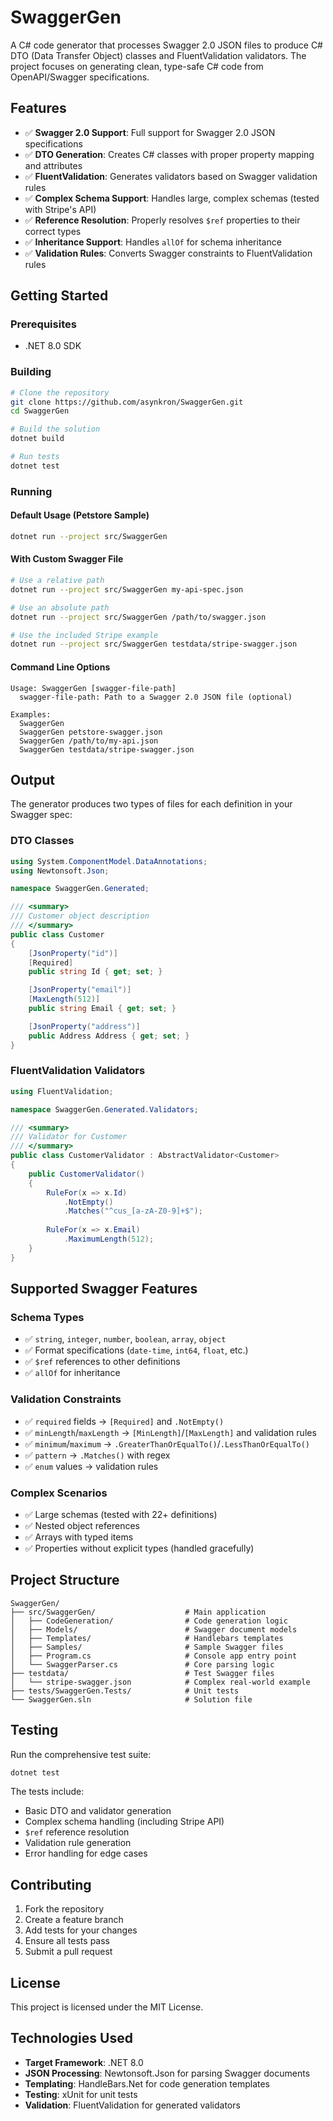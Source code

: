 # SwaggerGen

A C# code generator that processes Swagger 2.0 JSON files to produce C# DTO (Data Transfer Object) classes and FluentValidation validators. The project focuses on generating clean, type-safe C# code from OpenAPI/Swagger specifications.

## Features

- ✅ **Swagger 2.0 Support**: Full support for Swagger 2.0 JSON specifications
- ✅ **DTO Generation**: Creates C# classes with proper property mapping and attributes
- ✅ **FluentValidation**: Generates validators based on Swagger validation rules
- ✅ **Complex Schema Support**: Handles large, complex schemas (tested with Stripe's API)
- ✅ **Reference Resolution**: Properly resolves `$ref` properties to their correct types
- ✅ **Inheritance Support**: Handles `allOf` for schema inheritance
- ✅ **Validation Rules**: Converts Swagger constraints to FluentValidation rules

## Getting Started

### Prerequisites

- .NET 8.0 SDK

### Building

```bash
# Clone the repository
git clone https://github.com/asynkron/SwaggerGen.git
cd SwaggerGen

# Build the solution
dotnet build

# Run tests
dotnet test
```

### Running

#### Default Usage (Petstore Sample)

```bash
dotnet run --project src/SwaggerGen
```

#### With Custom Swagger File

```bash
# Use a relative path
dotnet run --project src/SwaggerGen my-api-spec.json

# Use an absolute path  
dotnet run --project src/SwaggerGen /path/to/swagger.json

# Use the included Stripe example
dotnet run --project src/SwaggerGen testdata/stripe-swagger.json
```

#### Command Line Options

```
Usage: SwaggerGen [swagger-file-path]
  swagger-file-path: Path to a Swagger 2.0 JSON file (optional)

Examples:
  SwaggerGen
  SwaggerGen petstore-swagger.json
  SwaggerGen /path/to/my-api.json
  SwaggerGen testdata/stripe-swagger.json
```

## Output

The generator produces two types of files for each definition in your Swagger spec:

### DTO Classes

```csharp
using System.ComponentModel.DataAnnotations;
using Newtonsoft.Json;

namespace SwaggerGen.Generated;

/// <summary>
/// Customer object description
/// </summary>
public class Customer
{
    [JsonProperty("id")]
    [Required]
    public string Id { get; set; }

    [JsonProperty("email")]
    [MaxLength(512)]
    public string Email { get; set; }

    [JsonProperty("address")]
    public Address Address { get; set; }
}
```

### FluentValidation Validators

```csharp
using FluentValidation;

namespace SwaggerGen.Generated.Validators;

/// <summary>
/// Validator for Customer
/// </summary>
public class CustomerValidator : AbstractValidator<Customer>
{
    public CustomerValidator()
    {
        RuleFor(x => x.Id)
            .NotEmpty()
            .Matches("^cus_[a-zA-Z0-9]+$");
            
        RuleFor(x => x.Email)
            .MaximumLength(512);
    }
}
```

## Supported Swagger Features

### Schema Types
- ✅ `string`, `integer`, `number`, `boolean`, `array`, `object`
- ✅ Format specifications (`date-time`, `int64`, `float`, etc.)
- ✅ `$ref` references to other definitions
- ✅ `allOf` for inheritance

### Validation Constraints
- ✅ `required` fields → `[Required]` and `.NotEmpty()`
- ✅ `minLength`/`maxLength` → `[MinLength]`/`[MaxLength]` and validation rules
- ✅ `minimum`/`maximum` → `.GreaterThanOrEqualTo()`/`.LessThanOrEqualTo()`
- ✅ `pattern` → `.Matches()` with regex
- ✅ `enum` values → validation rules

### Complex Scenarios
- ✅ Large schemas (tested with 22+ definitions)
- ✅ Nested object references
- ✅ Arrays with typed items
- ✅ Properties without explicit types (handled gracefully)

## Project Structure

```
SwaggerGen/
├── src/SwaggerGen/                    # Main application
│   ├── CodeGeneration/                # Code generation logic
│   ├── Models/                        # Swagger document models
│   ├── Templates/                     # Handlebars templates
│   ├── Samples/                       # Sample Swagger files
│   ├── Program.cs                     # Console app entry point
│   └── SwaggerParser.cs               # Core parsing logic
├── testdata/                          # Test Swagger files
│   └── stripe-swagger.json            # Complex real-world example
├── tests/SwaggerGen.Tests/            # Unit tests
└── SwaggerGen.sln                     # Solution file
```

## Testing

Run the comprehensive test suite:

```bash
dotnet test
```

The tests include:
- Basic DTO and validator generation
- Complex schema handling (including Stripe API)
- `$ref` reference resolution
- Validation rule generation
- Error handling for edge cases

## Contributing

1. Fork the repository
2. Create a feature branch
3. Add tests for your changes
4. Ensure all tests pass
5. Submit a pull request

## License

This project is licensed under the MIT License.

## Technologies Used

- **Target Framework**: .NET 8.0
- **JSON Processing**: Newtonsoft.Json for parsing Swagger documents
- **Templating**: HandleBars.Net for code generation templates
- **Testing**: xUnit for unit tests
- **Validation**: FluentValidation for generated validators